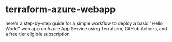 # terraform-azure-webapp
 here's a step-by-step guide for a simple workflow to deploy a basic "Hello World" web app on Azure App Service using Terraform, GitHub Actions, and a free tier eligible subscription
